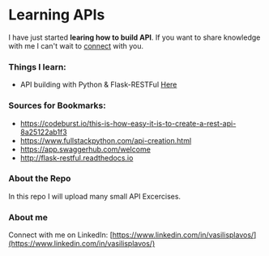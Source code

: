 # Learning APIs
I have just started **learing how to build API**. If you want to share knowledge with me I can't wait to [connect](https://www.linkedin.com/in/vasilisplavos/) with you.

### Things I learn:
- API building with Python & Flask-RESTFul [Here](https://github.com/PlavosVasilis/Api/tree/master/Python_FlaskRESTFul_Test)

### Sources for Bookmarks:
- https://codeburst.io/this-is-how-easy-it-is-to-create-a-rest-api-8a25122ab1f3
- https://www.fullstackpython.com/api-creation.html
- https://app.swaggerhub.com/welcome
- http://flask-restful.readthedocs.io


### About the Repo
In this repo I will upload many small API Excercises.

### About me
Connect with me on LinkedIn: [https://www.linkedin.com/in/vasilisplavos/](https://www.linkedin.com/in/vasilisplavos/)
